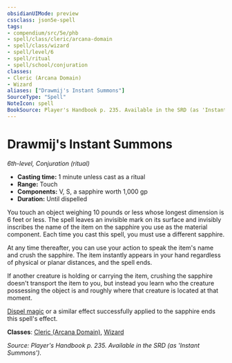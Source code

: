 ```yaml
---
obsidianUIMode: preview
cssclass: json5e-spell
tags:
- compendium/src/5e/phb
- spell/class/cleric/arcana-domain
- spell/class/wizard
- spell/level/6
- spell/ritual
- spell/school/conjuration
classes:
- Cleric (Arcana Domain)
- Wizard
aliases: ["Drawmij's Instant Summons"]
SourceType: "Spell"
NoteIcon: spell
BookSource: Player's Handbook p. 235. Available in the SRD (as 'Instant Summons').
---
```

# Drawmij's Instant Summons
*6th-level, Conjuration (ritual)*  

- **Casting time:** 1 minute unless cast as a ritual
- **Range:** Touch
- **Components:** V, S, a sapphire worth 1,000 gp
- **Duration:** Until dispelled

You touch an object weighing 10 pounds or less whose longest dimension is 6 feet or less. The spell leaves an invisible mark on its surface and invisibly inscribes the name of the item on the sapphire you use as the material component. Each time you cast this spell, you must use a different sapphire.

At any time thereafter, you can use your action to speak the item's name and crush the sapphire. The item instantly appears in your hand regardless of physical or planar distances, and the spell ends.

If another creature is holding or carrying the item, crushing the sapphire doesn't transport the item to you, but instead you learn who the creature possessing the object is and roughly where that creature is located at that moment.

[Dispel magic](/2-Mechanics/CLI/spells/dispel-magic.md) or a similar effect successfully applied to the sapphire ends this spell's effect.

**Classes**: [Cleric (Arcana Domain)](/2-Mechanics/CLI/classes/cleric-arcana-domain-scag.md), [Wizard](/2-Mechanics/CLI/classes/wizard.md)

*Source: Player's Handbook p. 235. Available in the SRD (as 'Instant Summons').*